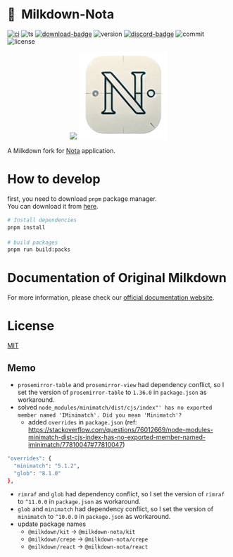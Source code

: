# :baby_bottle:&nbsp;&nbsp;Milkdown-Nota

[![ci][ci-badge]][ci-link]
![ts][ts-badge]
[![download-badge]][download-link]
![version][version-badge]
[![discord-badge]][discord-link]
![commit][commit-badge]
![license][license-badge]

<div align="center">
  <div allign="display: flex;">
    <img src="/assets/logo.svg" />
    <img src="/assets/nota.png" style="width: 200px;" />
  </div>
</div>

A Milkdown fork for [Nota](https://www.nota-sync.com/) application.

# How to develop

first, you need to download `pnpm` package manager.<br>
You can download it from [here](https://pnpm.io/installation).

```sh
# Install dependencies
pnpm install

# build packages
pnpm run build:packs
```

# Documentation of Original Milkdown

For more information, please check our [official documentation website](https://milkdown.dev/).

# License

[MIT](/LICENSE)

[ci-badge]: https://github.com/Milkdown/milkdown/actions/workflows/ci.yml/badge.svg
[ci-link]: https://github.com/Milkdown/milkdown/actions/workflows/ci.yml
[ts-badge]: https://badgen.net/badge/-/TypeScript/blue?icon=typescript&label
[download-badge]: https://img.shields.io/npm/dm/@milkdown/core
[download-link]: https://www.npmjs.com/search?q=%40milkdown
[version-badge]: https://img.shields.io/npm/v/@milkdown/core
[commit-badge]: https://img.shields.io/github/commit-activity/m/Milkdown/milkdown
[license-badge]: https://img.shields.io/github/license/Milkdown/milkdown
[discord-badge]: https://img.shields.io/discord/870181036041060352
[discord-link]: https://discord.gg/SdMnrSMyBX

## Memo

- `prosemirror-table` and `prosemirror-view` had dependency conflict, so I set the version of `prosemirror-table` to `1.36.0` in `package.json` as workaround.
- solved `node_modules/minimatch/dist/cjs/index"' has no exported member named 'IMinimatch'. Did you mean 'Minimatch'?`
  - added `overrides` in `package.json` (ref: https://stackoverflow.com/questions/76012669/node-modules-minimatch-dist-cjs-index-has-no-exported-member-named-iminimatch/77810047#77810047)

```sh
"overrides": {
  "minimatch": "5.1.2",
  "glob": "8.1.0"
},

```

- `rimraf` and `glob` had dependency conflict, so I set the version of `rimraf` to `^11.0.0` in `package.json` as workaround.
- `glob` and `minimatch` had dependency conflict, so I set the version of `minimatch` to `^10.0.0` in `package.json` as workaround.
- update package names
  - `@milkdown/kit` -> `@milkdown-nota/kit`
  - `@milkdown/crepe` -> `@milkdown-nota/crepe`
  - `@milkdown/react` -> `@milkdown-nota/react`
